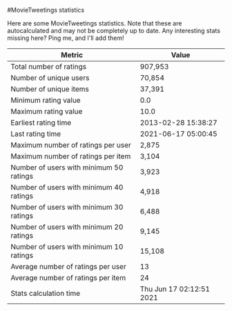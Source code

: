 #MovieTweetings statistics

Here are some MovieTweetings statistics. Note that these are autocalculated and may not be completely up to date. Any interesting stats missing here? Ping me, and I'll add them!

Metric | Value
--- | ---
Total number of ratings                 | 907,953
Number of unique users                  | 70,854
Number of unique items                  | 37,391
Minimum rating value                    | 0.0
Maximum rating value                    | 10.0
Earliest rating time                    | 2013-02-28 15:38:27
Last rating time                        | 2021-06-17 05:00:45
Maximum number of ratings per user      | 2,875
Maximum number of ratings per item      | 3,104
Number of users with minimum 50 ratings | 3,923
Number of users with minimum 40 ratings | 4,918
Number of users with minimum 30 ratings | 6,488
Number of users with minimum 20 ratings | 9,145
Number of users with minimum 10 ratings | 15,108
Average number of ratings per user      | 13
Average number of ratings per item      | 24
Stats calculation time                  | Thu Jun 17 02:12:51 2021

